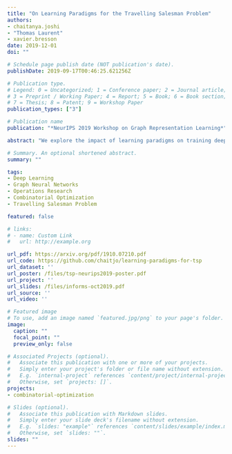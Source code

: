 ```yaml
---
title: "On Learning Paradigms for the Travelling Salesman Problem"
authors:
- chaitanya.joshi
- "Thomas Laurent"
- xavier.bresson
date: 2019-12-01
doi: ""

# Schedule page publish date (NOT publication's date).
publishDate: 2019-09-17T00:46:25.621256Z

# Publication type.
# Legend: 0 = Uncategorized; 1 = Conference paper; 2 = Journal article;
# 3 = Preprint / Working Paper; 4 = Report; 5 = Book; 6 = Book section;
# 7 = Thesis; 8 = Patent; 9 = Workshop Paper
publication_types: ["3"]

# Publication name
publication: "*NeurIPS 2019 Workshop on Graph Representation Learning*"

abstract: "We explore the impact of learning paradigms on training deep neural networks for the Travelling Salesman Problem. We design controlled experiments to train supervised learning (SL) and reinforcement learning (RL) models on fixed graph sizes up to 100 nodes, and evaluate them on variable sized graphs up to 500 nodes. Beyond not needing labelled data, our results reveal favorable properties of RL over SL: RL training leads to better emergent generalization to variable graph sizes and is a key component for learning scale-invariant solvers for novel combinatorial problems."

# Summary. An optional shortened abstract.
summary: ""

tags:
- Deep Learning
- Graph Neural Networks
- Operations Research
- Combinatorial Optimization
- Travelling Salesman Problem

featured: false

# links:
# - name: Custom Link
#   url: http://example.org

url_pdf: https://arxiv.org/pdf/1910.07210.pdf
url_code: https://github.com/chaitjo/learning-paradigms-for-tsp
url_dataset: ''
url_poster: /files/tsp-neurips2019-poster.pdf
url_project: ''
url_slides: /files/informs-oct2019.pdf
url_source: ''
url_video: ''

# Featured image
# To use, add an image named `featured.jpg/png` to your page's folder. 
image:
  caption: ""
  focal_point: ""
  preview_only: false

# Associated Projects (optional).
#   Associate this publication with one or more of your projects.
#   Simply enter your project's folder or file name without extension.
#   E.g. `internal-project` references `content/project/internal-project/index.md`.
#   Otherwise, set `projects: []`.
projects:
- combinatorial-optimization

# Slides (optional).
#   Associate this publication with Markdown slides.
#   Simply enter your slide deck's filename without extension.
#   E.g. `slides: "example"` references `content/slides/example/index.md`.
#   Otherwise, set `slides: ""`.
slides: ""
---
```

